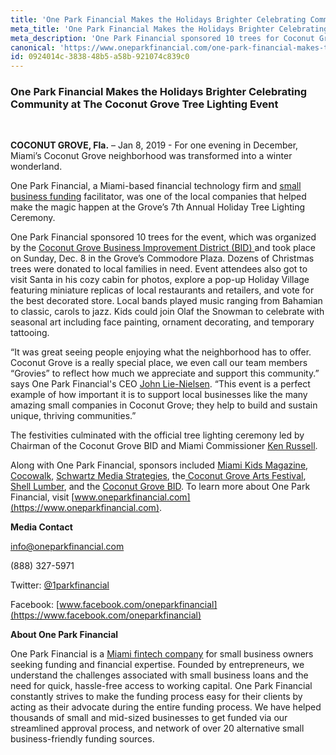 ```yaml
---
title: 'One Park Financial Makes the Holidays Brighter Celebrating Community at The Coconut Grove Tree Lighting Event'
meta_title: 'One Park Financial Makes the Holidays Brighter Celebrating Community at The Coconut Grove Tree Lighting Event'
meta_description: 'One Park Financial sponsored 10 trees for Coconut Grove''s Tree Lighting Event, which was organized by the Coconut Grove Business Improvement District (BID) and took place on Sunday, Dec. 8 in the Grove’s Commodore Plaza. Dozens of Christmas trees were donated to local families in need.'
canonical: 'https://www.oneparkfinancial.com/one-park-financial-makes-the-holidays-brighter-celebrating-community-at-the-coconut-grove-tree-lighting-event'
id: 0924014c-3838-48b5-a58b-921074c839c0
---
```

### One Park Financial Makes the Holidays Brighter Celebrating Community at The Coconut Grove Tree Lighting Event
<br> 

**COCONUT GROVE, Fla.** – Jan 8, 2019 - For one evening in December, Miami’s Coconut Grove neighborhood was transformed into a winter wonderland. 

One Park Financial, a Miami-based financial technology firm and [small business funding](http://www.oneparkfinancial.com) facilitator, was one of the local companies that helped make the magic happen at the Grove’s 7th Annual Holiday Tree Lighting Ceremony.

One Park Financial sponsored 10 trees for the event, which was organized by the [Coconut Grove Business Improvement District (BID) ](http://www.coconutgrove.com)and took place on Sunday, Dec. 8 in the Grove’s Commodore Plaza. Dozens of Christmas trees were donated to local families in need.
Event attendees also got to visit Santa in his cozy cabin for photos, explore a pop-up Holiday Village featuring miniature replicas of local restaurants and retailers, and vote for the best decorated store. Local bands played music ranging from Bahamian to classic, carols to jazz. Kids could join Olaf the Snowman to celebrate with seasonal art including face painting, ornament decorating, and temporary tattooing.

“It was great seeing people enjoying what the neighborhood has to offer. Coconut Grove is a really special place, we even call our team members “Grovies” to reflect how much we appreciate and support this community.” says One Park Financial's CEO [John Lie-Nielsen](https://www.linkedin.com/in/john-lie-nielsen-9304243/). “This event is a perfect example of how important it is to support local businesses like the many amazing small companies in Coconut Grove; they help to build and sustain unique, thriving communities.”

The festivities culminated with the official tree lighting ceremony led by Chairman of the Coconut Grove BID and Miami Commissioner [Ken Russell](https://www.linkedin.com/in/kenrussellmiami/). 

Along with One Park Financial, sponsors included [Miami Kids Magazine](https://www.miamikidsmagazine.com/), [Cocowalk](https://www.coconutgrove.com/stores/cocowalk-2/), [Schwartz Media Strategies](http://www.schwartz-media.com/), the[ Coconut Grove Arts Festival](https://www.cgaf.com/), [Shell Lumber](https://www.shelllumber.com/), and the [Coconut Grove BID](https://coconutgrove.com/).
To learn more about One Park Financial, visit [www.oneparkfinancial.com](https://www.oneparkfinancial.com).

**Media Contact**

info@oneparkfinancial.com 

(888) 327-5971

Twitter: [@1parkfinancial](https://twitter.com/1parkfinancial) 

Facebook: [www.facebook.com/oneparkfinancial](https://www.facebook.com/oneparkfinancial)

**About One Park Financial**

One Park Financial is a [Miami fintech company](http://www.oneparkfinancial.com) for small business owners seeking funding and financial expertise. Founded by entrepreneurs, we understand the challenges associated with small business loans and the need for quick, hassle-free access to working capital. One Park Financial constantly strives to make the funding process easy for their clients by acting as their advocate during the entire funding process. We have helped thousands of small and mid-sized businesses to get funded via our streamlined approval process, and network of over 20 alternative small business-friendly funding sources.